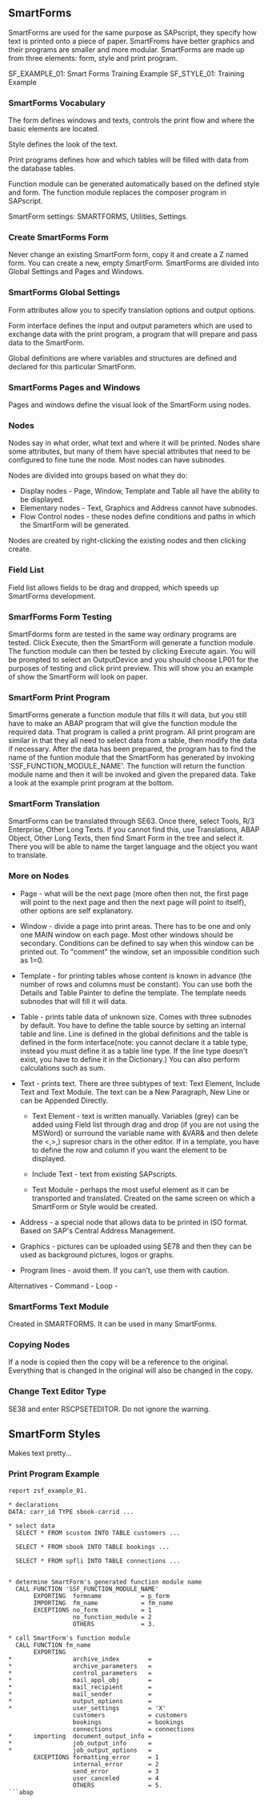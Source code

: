 ## SmartForms

SmartForms are used for the same purpose as SAPscript, they specify how text is
printed onto a piece of paper. SmartFroms have better graphics and their
programs are smaller and more modular. SmartForms are made up from three
elements: form, style and print program.

SF_EXAMPLE_01: Smart Forms Training Example
SF_STYLE_01: Training Example

### SmartForms Vocabulary

The form defines windows and texts, controls the print flow and where the basic
elements are located.

Style defines the look of the text.

Print programs defines how and which tables will be filled with data from the
database tables.

Function module can be generated automatically based on the defined style and
form. The function module replaces the composer program in SAPscript.

SmartForm settings: SMARTFORMS, Utilities, Settings.

### Create SmartForms Form

Never change an existing SmartForm form, copy it and create a Z named form. You
can create a new, empty SmartForm. SmartForms are divided into Global Settings
and Pages and Windows.

### SmartForms Global Settings

Form attributes allow you to specify translation options and output options.

Form interface defines the input and output parameters which are used to
exchange data with the print program, a program that will prepare and pass data
to the SmartForm.

Global definitions are where variables and structures are defined and declared
for this particular SmartForm.

### SmartForms Pages and Windows

Pages and windows define the visual look of the SmartForm using nodes.

### Nodes

Nodes say in what order, what text and where it will be printed. Nodes share
some attributes, but many of them have special attributes that need to be
configured to fine tune the node. Most nodes can have subnodes.

Nodes are divided into groups based on what they do:
- Display nodes - Page, Window, Template and Table all have the ability to be
displayed.
- Elementary nodes - Text, Graphics and Address cannot have subnodes.
- Flow Control nodes - these nodes define conditions and paths in which the
SmartForm will be generated.

Nodes are created by right-clicking the existing nodes and then clicking create.

### Field List

Field list allows fields to be drag and dropped, which speeds up SmartForms
development.

### SmarfForms Form Testing

SmartFdorms form are tested in the same way ordinary programs are tested. Click
Execute, then the SmartForm will generate a function module. The function module
can then be tested by clicking Execute again. You will be prompted to select an
OutputDevice and you should choose LP01 for the purposes of testing and click
print preview. This will show you an example of show the SmartForm will look on
paper.

### SmartForm Print Program

SmartForms generate a function module that fills it will data, but you still
have to make an ABAP program that will give the function module the required
data. That program is called a print program. All print program are similar in
that they all need to select data from a table, then modify the data if necessary.
After the data has been prepared, the program has to find the name of the
funtion module that the SmartForm has generated by invoking
'SSF_FUNCTION_MODULE_NAME'. The function will return the function module name
and then it will be invoked and given the prepared data. Take a look at the
example print program at the bottom.  

### SmartForm Translation

SmartForms can be translated through SE63. Once there, select Tools, R/3 Enterprise,
Other Long Texts. If you cannot find this, use Translations, ABAP Object,
Other Long Texts, then find Smart Form in the tree and select it. There you
will be able to name the target language and the object you want to translate.

### More on Nodes

- Page - what will be the next page (more often then not, the first page will
point to the next page and then the next page will point to itself), other
options are self explanatory.

- Window - divide a page into print areas. There has to be one and only one MAIN
window on each page. Most other windows should be secondary. Conditions can be
defined to say when this window can be printed out. To "comment" the window, set
an impossible condition such as 1=0.

- Template - for printing tables whose content is known in advance (the number of
rows and columns must be constant). You can use both the Details and Table
Painter to define the template. The template needs subnodes that will fill it
will data.

- Table - prints table data of unknown size. Comes with three subnodes by default.
You have to define the table source by setting an internal table and line. Line
is defined in the global definitions and the table is defined in the form
interface(note: you cannot declare it a table type, instead you must define it
as a table line type. If the line type doesn't exist, you have to define it in
the Dictionary.) You can also perform calculations such as sum.

- Text - prints text. There are three subtypes of text: Text Element, Include
Text and Text Module. The text can be a New Paragraph, New Line or can be
Appended Directly.
    - Text Element - text is written manually. Variables (grey) can be added using
    Field list through drag and drop (if you are not using the MSWord) or
    surround the variable name with &VAR& and then delete the <,>,) supresor
    chars in the other editor. If in a template, you have to define the row and
    column if you want the element to be displayed.
    
    - Include Text - text from existing SAPscripts.
    
    - Text Module - perhaps the most useful element as it can be transported and
    translated. Created on the same screen on which a SmartForm or Style would
    be created.

- Address - a special node that allows data to be printed in ISO format. Based on
SAP's Central Address Management.

- Graphics - pictures can be uploaded using SE78 and then they can be used as
background pictures, logos or graphs.

- Program lines - avoid them. If you can't, use them with caution.

Alternatives - 
Command - 
Loop - 

### SmartForms Text Module

Created in SMARTFORMS. It can be used in many SmartForms.
    
### Copying Nodes

If a node is copied then the copy will be a reference to the original.
Everything that is changed in the original will also be changed in the copy.

### Change Text Editor Type

SE38 and enter RSCPSETEDITOR. Do not ignore the warning.

## SmartForm Styles

Makes text pretty...

### Print Program Example

```abap
report zsf_example_01.

* declarations
DATA: carr_id TYPE sbook-carrid ...

* select data
  SELECT * FROM scustom INTO TABLE customers ...

  SELECT * FROM sbook INTO TABLE bookings ...

  SELECT * FROM spfli INTO TABLE connections ...


* determine SmartForm's generated function module name
  CALL FUNCTION 'SSF_FUNCTION_MODULE_NAME'
       EXPORTING  formname           = p_form
       IMPORTING  fm_name            = fm_name
       EXCEPTIONS no_form            = 1
                  no_function_module = 2
                  OTHERS             = 3.

* call SmartForm's function module
  CALL FUNCTION fm_name
       EXPORTING
*                 archive_index        =
*                 archive_parameters   =
*                 control_parameters   =
*                 mail_appl_obj        =
*                 mail_recipient       =
*                 mail_sender          =
*                 output_options       =
*                 user_settings        = 'X'
                  customers            = customers
                  bookings             = bookings
                  connections          = connections
*      importing  document_output_info =
*                 job_output_info      =
*                 job_output_options   =
       EXCEPTIONS formatting_error     = 1
                  internal_error       = 2
                  send_error           = 3
                  user_canceled        = 4
                  OTHERS               = 5.
```abap
